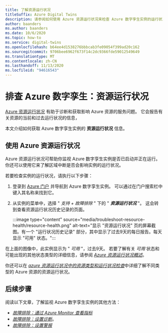 ```yaml
---
title: 了解资源运行状况
titleSuffix: Azure Digital Twins
description: 请参阅如何使用 Azure 资源运行状况来检查 Azure 数字孪生实例的运行状况。
author: baanders
ms.author: baanders
ms.date: 10/6/2020
ms.topic: how-to
ms.service: digital-twins
ms.openlocfilehash: b64ee4d1538276bbbcab3fe09054f399ad20c162
ms.sourcegitcommit: 9706bee6962f673f14c2dc9366fde59012549649
ms.translationtype: MT
ms.contentlocale: zh-CN
ms.lasthandoff: 11/13/2020
ms.locfileid: "94616543"
---
```

# <a name="troubleshooting-azure-digital-twins-resource-health"></a>排查 Azure 数字孪生：资源运行状况

[Azure 资源运行状况](../service-health/resource-health-overview.md) 有助于诊断和获取影响 Azure 资源的服务问题。 它会报告有关资源的当前和过去运行状况的信息，

本文介绍如何获取 Azure 数字孪生实例的 **资源运行状况** 信息。

## <a name="use-azure-resource-health"></a>使用 Azure 资源运行状况

Azure 资源运行状况可帮助你监视 Azure 数字孪生实例是否已启动并正在运行。 你还可以使用它来了解区域中断是否会影响实例的运行状况。

若要检查实例的运行状况，请执行以下步骤：

1. 登录到 [Azure 门户](https://portal.azure.com) 并导航到 Azure 数字孪生实例。 可以通过在门户搜索栏中键入其名称来找到它。 

2. 从实例的菜单中，选择 " *支持 + 故障排除* " 下的 " _**资源运行状况**_ "。 这会转到查看资源运行状况历史记录的页面。 

    :::image type="content" source="media/troubleshoot-resource-health/resource-health.png" alt-text="显示 &quot;资源运行状况&quot; 页的屏幕截图。有一个 &quot;运行状况历史记录&quot; 部分，其中显示了过去9天的每日报告。每天显示 &quot;可用&quot; 状态。":::

在上面的图像中，此实例显示为 " *可用* "，过去9天。 若要了解有关 *可用* 状态和可能出现的其他状态类型的详细信息，请参阅 [*Azure 资源运行状况概述*](../service-health/resource-health-overview.md)。

你还可以在 [*azure 资源运行状况中的资源类型和运行状况检查*](../service-health/resource-health-checks-resource-types.md)中详细了解不同类型的 Azure 资源的资源运行状况。

## <a name="next-steps"></a>后续步骤

阅读以下文章，了解监视 Azure 数字孪生实例的其他方法：
* [*故障排除：通过 Azure Monitor 查看指标*](troubleshoot-metrics.md)
* [*故障排除：设置诊断*](troubleshoot-diagnostics.md)。
* [*故障排除：设置警报*](troubleshoot-alerts.md)
